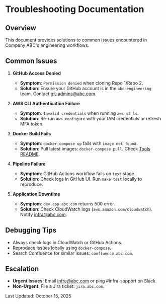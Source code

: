 # Troubleshooting Documentation

## Overview
This document provides solutions to common issues encountered in Company ABC's engineering workflows.

## Common Issues
1. **GitHub Access Denied**
   - **Symptom**: `Permission denied` when cloning Repo 1/Repo 2.
   - **Solution**: Ensure your GitHub account is in the `abc-engineering` team. Contact git-admins@abc.com.

2. **AWS CLI Authentication Failure**
   - **Symptom**: `Invalid credentials` when running `aws s3 ls`.
   - **Solution**: Re-run `aws configure` with your IAM credentials or refresh MFA token.

3. **Docker Build Fails**
   - **Symptom**: `docker-compose up` fails with `image not found`.
   - **Solution**: Pull latest images: `docker-compose pull`. Check [Tools README](../tools/README.md).

4. **Pipeline Failure**
   - **Symptom**: GitHub Actions workflow fails on `test` stage.
   - **Solution**: Check logs in GitHub UI. Run `make test` locally to reproduce.

5. **Application Downtime**
   - **Symptom**: `dev.app.abc.com` returns 500 error.
   - **Solution**: Check CloudWatch logs (`aws.amazon.com/cloudwatch`). Notify infra@abc.com.

## Debugging Tips
- Always check logs in CloudWatch or GitHub Actions.
- Reproduce issues locally using `docker-compose`.
- Search Confluence for similar issues: `confluence.abc.com`.

## Escalation
- **Urgent Issues**: Email infra@abc.com or ping #infra-support on Slack.
- **Non-Urgent**: File a Jira ticket: `jira.abc.com`.

Last Updated: October 15, 2025
